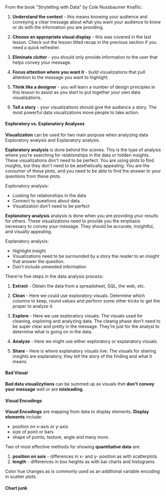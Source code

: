 ####

From the book "Strytelling with Data" by Cole Nussbaumer Knaflic:

1. **Understand the context** - this means knowing your audience and conveying a clear message about what you want your audience to know or do with the information you are providing.

2. **Choose an appropriate visual display** - this was covered in the last lesson. Check out the lesson titled recap in the previous section if you need a quick refresher. 

3. **Eliminate clutter** - you should only provide information to the user that helps convey your message.

4. **Focus attention where you want it** - build visualizations that pull attention to the message you want to highlight. 

5. **Think like a designer** - you will learn a number of design principles in this lesson to assist as you start to put together your own data visualizations.

6. **Tell a story** - your visualizations should give the audience a story. The most powerful data visualizations move people to take action.

#### Exploratory vs. Explanatory Analyses 

**Visualization** can be used for two main porpuse when analyzing data Exploratory analysis 
and Explanatory analysis.

**Exploratory analysis** is done behind the scenes. This is the type of analysis where you're searching for relationships in the data or hidden insights. These visualizations don't need to be perfect. You are using plots to find insights, but they don't need to be aesthetically appealing. You are the consumer of these plots, and you need to be able to find the answer to your questions from these plots.

Explonatory analysis:
 - Looking for relationships in the data
 - Connect to questions about data
 - Visualization don't need to be perfect

**Explanatory analysis** analysis is done when you are providing your results for others. These visualizations need to provide you the emphasis necessary to convey your message. They should be accurate, insightful, and visually appealing.

Explanatory analysis:
- Highlight insight
- Visualizations need to be surrounded by a story the reader to an insight that answer the question.
- Don't include unneeded information

There're five steps in the data analysis process:

 1. **Extract** - Obtain the data from a spreadsheet, SQL, the web, etc.

 2. **Clean** - Here we could use exploratory visuals. Determine which columns to keep, round values and perform some other tricks to get the proper to analyze it. 

 3. **Explore** - Here we use exploratory visuals. The visuals used for cleaning, exploring and analyzing data. The cleanig phase don't need to be super clear and pretty in the message. They're just for the analyst to determine what is going on in the data.

 4. **Analyze** - Here we might use either exploratory or explanatory visuals.

 5. **Share** - Here is where explanatory visuals live. The visuals for sharing insights are explanatory, they tell the story of the finding and what it means. 

 #### Bad Visual

 **Bad data visualizytions** can be summed up as visuals thet **don't convey your message** well or are **misleading**.

#### Visual Encodings 

**Visual Encodings** are mapping from data to display elements.
**Display elements** include:
 - position on x-axis or y-axis 
 - size of point or bars 
 - shape of points, texture, angle and many more.

 Two of most effective methods for showing **quantitative data** are:
  1. **position on axis** - differences in x- and y- position as with scatterplots
  2. **length** - differences in box heights as with bar charts and histograms

Color hue changes as is commonly used as an additional variable encoding in scatter plots.

#### Chart junk

